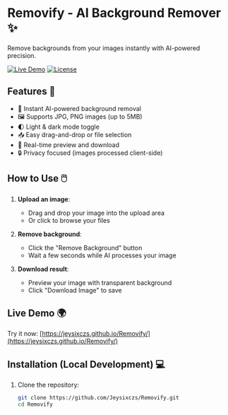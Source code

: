 # Removify - AI Background Remover ✨

Remove backgrounds from your images instantly with AI-powered precision. 

[![Live Demo](https://img.shields.io/badge/Live-Demo-brightgreen)](https://jeysixczs.github.io/Removify/)
[![License](https://img.shields.io/badge/License-MIT-blue)](LICENSE)



## Features 🚀

- 🌟 Instant AI-powered background removal
- 🖼️ Supports JPG, PNG images (up to 5MB)
- 🌓 Light & dark mode toggle
- 📥 Easy drag-and-drop or file selection
- 🔄 Real-time preview and download
- 🔒 Privacy focused (images processed client-side)

## How to Use 🖱️

1. **Upload an image**:
   - Drag and drop your image into the upload area
   - Or click to browse your files

2. **Remove background**:
   - Click the "Remove Background" button
   - Wait a few seconds while AI processes your image

3. **Download result**:
   - Preview your image with transparent background
   - Click "Download Image" to save

## Live Demo 🌍

Try it now: [https://jeysixczs.github.io/Removify/](https://jeysixczs.github.io/Removify/)

## Installation (Local Development) 💻

1. Clone the repository:
   ```bash
   git clone https://github.com/Jeysixczs/Removify.git
   cd Removify